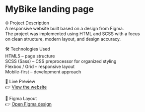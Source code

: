 # MyBike landing page  

🌐 Project Description  
A responsive website built based on a design from Figma.  
The project was implemented using HTML and SCSS with a focus  
on clean structure, modern layout, and design accuracy.  

🛠️ Technologies Used  
HTML5 – page structure  
SCSS (Sass) – CSS preprocessor for organized styling  
Flexbox / Grid – responsive layout  
Mobile-first – development approach  

🔗 Live Preview  
👉 [View the website](https://KrystianWojtiuk.github.io/layout_miami/)

🎨 Figma Layout  
👉 [Open Figma design](https://www.figma.com/design/NZQAIydtHo5QkINyGLHNcq/BIKE-New-Version?node-id=6103-67)
